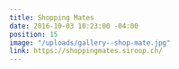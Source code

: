 ```yaml
---
title: Shopping Mates
date: 2016-10-03 10:23:00 -04:00
position: 15
image: "/uploads/gallery--shop-mate.jpg"
link: https://shoppingmates.siroop.ch/
---
```


